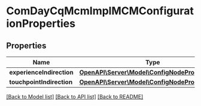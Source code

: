 # ComDayCqMcmImplMCMConfigurationProperties

## Properties
Name | Type | Description | Notes
------------ | ------------- | ------------- | -------------
**experienceIndirection** | [**OpenAPI\Server\Model\ConfigNodePropertyArray**](ConfigNodePropertyArray.md) |  | [optional] 
**touchpointIndirection** | [**OpenAPI\Server\Model\ConfigNodePropertyArray**](ConfigNodePropertyArray.md) |  | [optional] 

[[Back to Model list]](../README.md#documentation-for-models) [[Back to API list]](../README.md#documentation-for-api-endpoints) [[Back to README]](../README.md)


